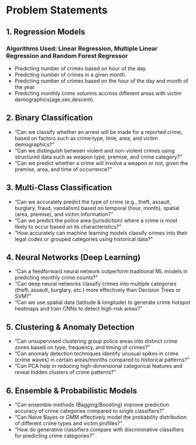 # Problem Statements
## 1. Regression Models
### **Algorithms Used**: Linear Regression, Multiple Linear Regression and Random Forest Regressor
- Predicting number of crimes based on hour of the day.
- Predicting number of crimes in a given month. 
- Predicting number of crimes based on the hour of the day and month of the year.
- Predicting monthly crime volumns accross different areas with victim demographics(age,sex,descent).

## 2. Binary Classification

- “Can we classify whether an arrest will be made for a reported crime, based on factors such as crime type, time, area, and victim demographics?”
- “Can we distinguish between violent and non-violent crimes using structured data such as weapon type, premise, and crime category?”
- “Can we predict whether a crime will involve a weapon or not, given the premise, area, and time of occurrence?”

## 3. Multi-Class Classification

- “Can we accurately predict the type of crime (e.g., theft, assault, burglary, fraud, vandalism) based on temporal (hour, month), spatial (area, premise), and victim information?”
- “Can we predict the police area (jurisdiction) where a crime is most likely to occur based on its characteristics?”
- “How accurately can machine learning models classify crimes into their legal codes or grouped categories using historical data?”

## 4. Neural Networks (Deep Learning)

- “Can a feedforward neural network outperform traditional ML models in predicting monthly crime counts?”
- “Can deep neural networks classify crimes into multiple categories (theft, assault, burglary, etc.) more effectively than Decision Trees or SVM?”
- “Can we use spatial data (latitude & longitude) to generate crime hotspot heatmaps and train CNNs to detect high-risk areas?”

## 5. Clustering & Anomaly Detection

- “Can unsupervised clustering group police areas into distinct crime zones based on type, frequency, and timing of crimes?”
- “Can anomaly detection techniques identify unusual spikes in crime (crime waves) in certain areas/months compared to historical patterns?”
- “Can PCA help in reducing high-dimensional categorical features and reveal hidden clusters of crime patterns?”

## 6. Ensemble & Probabilistic Models

- “Can ensemble methods (Bagging/Boosting) improve prediction accuracy of crime categories compared to single classifiers?”
- “Can Naive Bayes or GMM effectively model the probability distribution of different crime types and victim profiles?”
- “How do generative classifiers compare with discriminative classifiers for predicting crime categories?”
